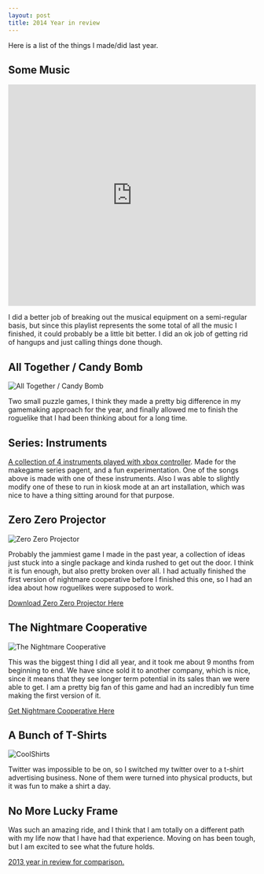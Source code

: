 ```yaml
---
layout: post
title: 2014 Year in review
---
```


Here is a list of the things I made/did last year. 

## Some Music ##

<iframe width="100%" height="450" scrolling="no" frameborder="no" src="https://w.soundcloud.com/player/?url=https%3A//api.soundcloud.com/playlists/68611554&amp;auto_play=false&amp;hide_related=false&amp;show_comments=true&amp;show_user=true&amp;show_reposts=false&amp;visual=true"></iframe>

I did a better job of breaking out the musical equipment on a semi-regular basis, but since this playlist represents the some total of all the music I finished, it could probably be a little bit better. I did an ok job of getting rid of hangups and just calling things done though.

## All Together / Candy Bomb ##

![All Together / Candy Bomb](https://dl.dropboxusercontent.com/u/43672/blog_static/images/alltogether_candybomb.png)

Two small puzzle games, I think they made a pretty big difference in my gamemaking approach for the year, and finally allowed me to finish the roguelike that I had been thinking about for a long time.

## Series: Instruments ##

[A collection of 4 instruments played with xbox controller](http://forum.makega.me/t/series-instruments-done/672). Made for the makegame series pagent, and a fun experimentation. One of the songs above is made with one of these instruments. Also I was able to slightly modify one of these to run in kiosk mode at an art installation, which was nice to have a thing sitting around for that purpose.

## Zero Zero Projector ##

![Zero Zero Projector](https://dl.dropboxusercontent.com/u/43672/blog_static/images/zerozero_hero_500.png)

Probably the jammiest game I made in the past year, a collection of ideas just stuck into a single package and kinda rushed to get out the door. I think it is fun enough, but also pretty broken over all. I had actually finished the first version of nightmare cooperative before I finished this one, so I had an idea about how roguelikes were supposed to work.

[Download Zero Zero Projector Here](http://jonbro.itch.io/zero-zero-projector)

## The Nightmare Cooperative ##

![The Nightmare Cooperative](https://dl.dropboxusercontent.com/u/43672/blog_static/images/nightmare_cooperative.png)

This was the biggest thing I did all year, and it took me about 9 months from beginning to end. We have since sold it to another company, which is nice, since it means that they see longer term potential in its sales than we were able to get. I am a pretty big fan of this game and had an incredibly fun time making the first version of it.

[Get Nightmare Cooperative Here](http://luckyframe.co.uk/nightmare)

## A Bunch of T-Shirts ##

![CoolShirts](https://dl.dropboxusercontent.com/u/43672/blog_static/images/coolshirts.png)

Twitter was impossible to be on, so I switched my twitter over to a t-shirt advertising business. None of them were turned into physical products, but it was fun to make a shirt a day.

## No More Lucky Frame ##

Was such an amazing ride, and I think that I am totally on a different path with my life now that I have had that experience. Moving on has been tough, but I am excited to see what the future holds.

[2013 year in review for comparison.](http://jonbro.tk/blog/2014/01/22/2013_year_in_review.html)